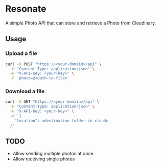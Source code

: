# Resonate

A simple Photo API that can store and retrieve a Photo from Cloudinary.

## Usage

### Upload a file

```sh
curl -X POST "https://<your-domain>/api" \
  -H "Content-Type: application/json" \
  -H "X-API-Key: <your-key>" \
  -F 'photo=@<path-to-file>' 
```

### Download a file

```sh
curl -X GET "https://<your-domain>/api" \
  -H "Content-Type: application/json" \
  -H "X-API-Key: <your-key>" \
  -d '{
    "location": <destination-folder-in-cloud>
  }'
```

## TODO

- Allow sending multiple photos at once.
- Allow receiving single photos
